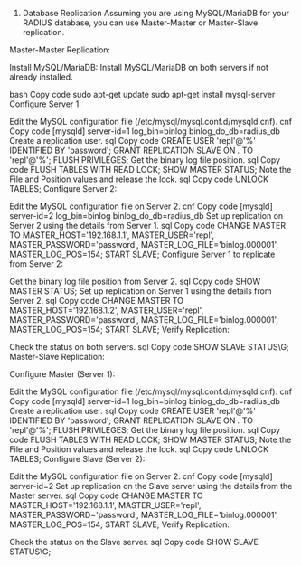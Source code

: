 1. Database Replication
Assuming you are using MySQL/MariaDB for your RADIUS database, you can use Master-Master or Master-Slave replication.

Master-Master Replication:

Install MySQL/MariaDB:
Install MySQL/MariaDB on both servers if not already installed.

bash
Copy code
sudo apt-get update
sudo apt-get install mysql-server
Configure Server 1:

Edit the MySQL configuration file (/etc/mysql/mysql.conf.d/mysqld.cnf).
cnf
Copy code
[mysqld]
server-id=1
log_bin=binlog
binlog_do_db=radius_db
Create a replication user.
sql
Copy code
CREATE USER 'repl'@'%' IDENTIFIED BY 'password';
GRANT REPLICATION SLAVE ON *.* TO 'repl'@'%';
FLUSH PRIVILEGES;
Get the binary log file position.
sql
Copy code
FLUSH TABLES WITH READ LOCK;
SHOW MASTER STATUS;
Note the File and Position values and release the lock.
sql
Copy code
UNLOCK TABLES;
Configure Server 2:

Edit the MySQL configuration file on Server 2.
cnf
Copy code
[mysqld]
server-id=2
log_bin=binlog
binlog_do_db=radius_db
Set up replication on Server 2 using the details from Server 1.
sql
Copy code
CHANGE MASTER TO MASTER_HOST='192.168.1.1', MASTER_USER='repl', MASTER_PASSWORD='password', MASTER_LOG_FILE='binlog.000001', MASTER_LOG_POS=154;
START SLAVE;
Configure Server 1 to replicate from Server 2:

Get the binary log file position from Server 2.
sql
Copy code
SHOW MASTER STATUS;
Set up replication on Server 1 using the details from Server 2.
sql
Copy code
CHANGE MASTER TO MASTER_HOST='192.168.1.2', MASTER_USER='repl', MASTER_PASSWORD='password', MASTER_LOG_FILE='binlog.000001', MASTER_LOG_POS=154;
START SLAVE;
Verify Replication:

Check the status on both servers.
sql
Copy code
SHOW SLAVE STATUS\G;
Master-Slave Replication:

Configure Master (Server 1):

Edit the MySQL configuration file (/etc/mysql/mysql.conf.d/mysqld.cnf).
cnf
Copy code
[mysqld]
server-id=1
log_bin=binlog
binlog_do_db=radius_db
Create a replication user.
sql
Copy code
CREATE USER 'repl'@'%' IDENTIFIED BY 'password';
GRANT REPLICATION SLAVE ON *.* TO 'repl'@'%';
FLUSH PRIVILEGES;
Get the binary log file position.
sql
Copy code
FLUSH TABLES WITH READ LOCK;
SHOW MASTER STATUS;
Note the File and Position values and release the lock.
sql
Copy code
UNLOCK TABLES;
Configure Slave (Server 2):

Edit the MySQL configuration file on Server 2.
cnf
Copy code
[mysqld]
server-id=2
Set up replication on the Slave server using the details from the Master server.
sql
Copy code
CHANGE MASTER TO MASTER_HOST='192.168.1.1', MASTER_USER='repl', MASTER_PASSWORD='password', MASTER_LOG_FILE='binlog.000001', MASTER_LOG_POS=154;
START SLAVE;
Verify Replication:

Check the status on the Slave server.
sql
Copy code
SHOW SLAVE STATUS\G;
